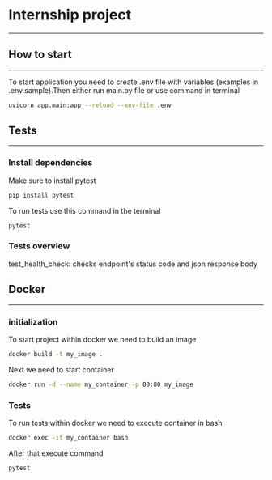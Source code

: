 # Internship project
__________________________________________________________________

## How to start
__________________________________________________________________

To start application you need to create .env file with variables (examples in .env.sample).Then either run main.py file or use command in terminal
```bash
uvicorn app.main:app --reload --env-file .env
```
## Tests
__________________________________________________________________

### Install dependencies
Make sure to install pytest
```bash
pip install pytest
```
To run tests use this command in the terminal
```bash
pytest
```
### Tests overview
test_health_check: checks endpoint's status code and json response body

## Docker
__________________________________________________________________
### initialization
To start project within docker we need to build an image
```bash
docker build -t my_image .
```
Next we need to start container
```bash
docker run -d --name my_container -p 80:80 my_image
```
### Tests
To run tests within docker we need to execute container in bash
```bash
docker exec -it my_container bash
```
After that execute command
```bash
pytest
```